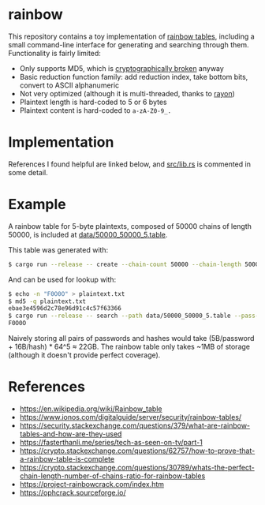 # rainbow

This repository contains a toy implementation of [rainbow tables](https://en.wikipedia.org/wiki/Rainbow_table),
including a small command-line interface for generating and searching through them. Functionality is fairly limited:

- Only supports MD5, which is [cryptographically broken][cb] anyway
- Basic reduction function family: add reduction index, take bottom bits, convert to ASCII alphanumeric
- Not very optimized (although it is multi-threaded, thanks to [rayon][mt])
- Plaintext length is hard-coded to 5 or 6 bytes
- Plaintext content is hard-coded to `a-zA-Z0-9_.`

# Implementation

References I found helpful are linked below, and [src/lib.rs](./src/lib.rs) is commented in some detail.

# Example

A rainbow table for 5-byte plaintexts, composed of 50000 chains of length 50000, is included at [data/50000_50000_5.table](./data/50000_50000_5.table).

This table was generated with:

```bash
$ cargo run --release -- create --chain-count 50000 --chain-length 50000 --pass-length 5 --path data/50000_50000_5.table
```

And can be used for lookup with:

```bash
$ echo -n "F0O0O" > plaintext.txt
$ md5 -q plaintext.txt
ebae3e4596d2c78e96d91c4c57f63366
$ cargo run --release -- search --path data/50000_50000_5.table --pass-length 5 ebae3e4596d2c78e96d91c4c57f63366
F0O0O
```

Naively storing all pairs of passwords and hashes would take (5B/password + 16B/hash) * 64^5 ≈ 22GB.
The rainbow table only takes ~1MB of storage (although it doesn't provide perfect coverage).

# References

- https://en.wikipedia.org/wiki/Rainbow_table
- https://www.ionos.com/digitalguide/server/security/rainbow-tables/
- https://security.stackexchange.com/questions/379/what-are-rainbow-tables-and-how-are-they-used
- https://fasterthanli.me/series/tech-as-seen-on-tv/part-1
- https://crypto.stackexchange.com/questions/62757/how-to-prove-that-a-rainbow-table-is-complete
- https://crypto.stackexchange.com/questions/30789/whats-the-perfect-chain-length-number-of-chains-ratio-for-rainbow-tables
- https://project-rainbowcrack.com/index.htm
- https://ophcrack.sourceforge.io/

[cb]: https://www.kb.cert.org/vuls/id/836068
[mt]: https://github.com/rayon-rs/rayon
